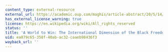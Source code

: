 ```yaml
---
content_type: external-resource
external_url: https://academic.oup.com/maghis/article-abstract/20/5/14/961038
has_external_license_warning: true
license: https://en.wikipedia.org/wiki/All_rights_reserved
status: ''
title: 'A World to Win: The International Dimension of the Black Freedom Movement'
uid: ea079c65-358f-40ab-ac32-caaeb98436f3
wayback_url: ''
---
```

